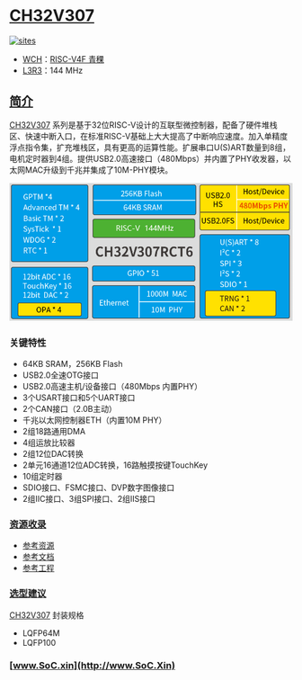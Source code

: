 ﻿# [CH32V307](https://github.com/SoCXin/CH32V307)

[![sites](http://182.61.61.133/link/resources/SoC.png)](https://docs.soc.xin/CH32V307)

* [WCH](http://www.wch.cn/)：[RISC-V4F 青稞](https://github.com/SoCXin/RISC-V)
* [L3R3](https://github.com/SoCXin/Level)：144 MHz

## [简介](https://github.com/SoCXin/CH32V307/wiki)

[CH32V307](https://github.com/SoCXin/CH32V307) 系列是基于32位RISC-V设计的互联型微控制器，配备了硬件堆栈区、快速中断入口，在标准RISC-V基础上大大提高了中断响应速度。加入单精度浮点指令集，扩充堆栈区，具有更高的运算性能。扩展串口U(S)ART数量到8组，电机定时器到4组。提供USB2.0高速接口（480Mbps）并内置了PHY收发器，以太网MAC升级到千兆并集成了10M-PHY模块。

[![sites](docs/CH32V307.png)](http://www.wch.cn/products/CH32V307.html)

### 关键特性

* 64KB SRAM，256KB Flash
* USB2.0全速OTG接口
* USB2.0高速主机/设备接口（480Mbps 内置PHY）
* 3个USART接口和5个UART接口
* 2个CAN接口（2.0B主动）
* 千兆以太网控制器ETH（内置10M PHY）
* 2组18路通用DMA
* 4组运放比较器
* 2组12位DAC转换
* 2单元16通道12位ADC转换，16路触摸按键TouchKey
* 10组定时器
* SDIO接口、FSMC接口、DVP数字图像接口
* 2组IIC接口、3组SPI接口、2组IIS接口


### [资源收录](https://github.com/SoCXin)

* [参考资源](src/)
* [参考文档](docs/)
* [参考工程](project/)

### [选型建议](https://github.com/SoCXin)

[CH32V307](https://github.com/SoCXin/CH32V307) 封装规格

* LQFP64M
* LQFP100


### [www.SoC.xin](http://www.SoC.Xin)
